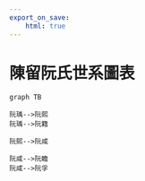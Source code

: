 ```yaml
---
export_on_save:
    html: true
---
```


# 陳留阮氏世系圖表

```mermaid
graph TB

阮瑀-->阮熙
阮瑀-->阮籍

阮熙-->阮咸

阮咸-->阮瞻
阮咸-->阮孚
```